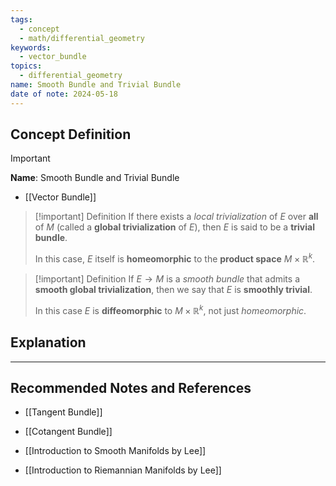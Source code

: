 ```yaml
---
tags:
  - concept
  - math/differential_geometry
keywords:
  - vector_bundle
topics:
  - differential_geometry
name: Smooth Bundle and Trivial Bundle
date of note: 2024-05-18
---
```


## Concept Definition

>[!important]
>**Name**: Smooth Bundle and Trivial Bundle

- [[Vector Bundle]]

>[!important] Definition
>If there exists a *local trivialization* of $E$ over **all** of $M$ (called a **global trivialization** of $E$), then $E$ is said to be a **trivial bundle**. 
>
>In this case, $E$ itself is **homeomorphic** to the **product space** $M \times \mathbb{R}^k$. 



>[!important] Definition
>If $E \rightarrow M$ is a *smooth bundle* that admits a **smooth global trivialization**, then we say that $E$ is **smoothly trivial**. 
>
>In this case $E$ is **diffeomorphic** to $M \times \mathbb{R}^k$, not just *homeomorphic*. 





## Explanation






-----------
##  Recommended Notes and References



- [[Tangent Bundle]]
- [[Cotangent Bundle]]


- [[Introduction to Smooth Manifolds by Lee]]
- [[Introduction to Riemannian Manifolds by Lee]]